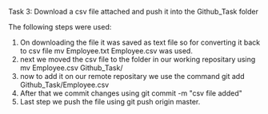 Task 3: Download a csv file attached and push it into the Github_Task folder

The following steps were used: 
1. On downloading the file it was saved as text file so for converting it back to csv file mv Employee.txt Employee.csv was used.
2. next we moved the csv file to the folder in our working repositary using mv Employee.csv Github_Task/
3. now to add it on our remote repositary we use the command git add Github_Task/Employee.csv
4. After that we commit changes using git commit -m "csv file added"
5. Last step we push the file using git push origin master.
